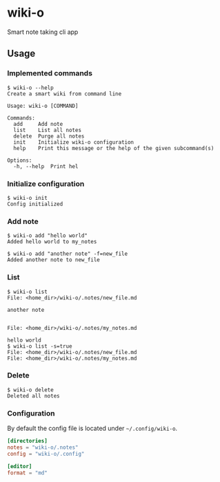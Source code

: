 # wiki-o

Smart note taking cli app

## Usage

### Implemented commands

```console
$ wiki-o --help
Create a smart wiki from command line

Usage: wiki-o [COMMAND]

Commands:
  add     Add note
  list    List all notes
  delete  Purge all notes
  init    Initialize wiki-o configuration
  help    Print this message or the help of the given subcommand(s)

Options:
  -h, --help  Print hel
```

### Initialize configuration

```console
$ wiki-o init
Config initialized
```

### Add note

```console
$ wiki-o add "hello world"
Added hello world to my_notes

$ wiki-o add "another note" -f=new_file
Added another note to new_file
```

### List

```console
$ wiki-o list
File: <home_dir>/wiki-o/.notes/new_file.md

another note


File: <home_dir>/wiki-o/.notes/my_notes.md

hello world
$ wiki-o list -s=true
File: <home_dir>/wiki-o/.notes/new_file.md
File: <home_dir>/wiki-o/.notes/my_notes.md
```

### Delete

```console
$ wiki-o delete
Deleted all notes
```

### Configuration

By default the config file is located under `~/.config/wiki-o`.

```toml
[directories]
notes = "wiki-o/.notes"
config = "wiki-o/.config"

[editor]
format = "md"
```
